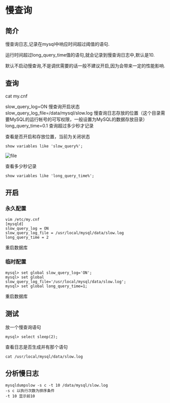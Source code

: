 # 慢查询

## 简介

慢查询日志,记录在mysql中响应时间超过阈值的语句.

运行时间超过long_query_time值的语句,就会记录到慢查询日志中,默认是10.

默认不启动慢查询,不是调优需要的话一般不建议开启,因为会带来一定的性能影响.

## 查询

cat my.cnf

slow_query_log=ON 慢查询开启状态
slow_query_log_file=/data/mysql/slow.log 慢查询日志存放的位置（这个目录需要MySQL的运行帐号的可写权限，一般设置为MySQL的数据存放目录）
long_query_time=0.1 查询超过多少秒才记录

查看是否开启和存放位置，当前为关闭状态

```mysql
show variables like 'slow_query%';
```

![file](https://cdn.jsdelivr.net/gh/chh-cc/linuxnotes/img/20210203130427.png)

查看多少秒记录

``` mysql
show variables like 'long_query_time%';
```

## 开启

### 永久配置

``` shell
vim /etc/my.cnf
[mysqld]
slow_query_log = ON
slow_query_log_file = /usr/local/mysql/data/slow.log
long_query_time = 2
```

重启数据库

### 临时配置

``` mysql
mysql> set global slow_query_log='ON';
mysql> set global slow_query_log_file='/usr/local/mysql/data/slow.log';
mysql> set global long_query_time=1;
```

重启数据库

## 测试

放一个慢查询语句

``` mysql
mysql> select sleep(2);
```

查看日志是否生成并有那个语句

``` shell
cat /usr/local/mysql/data/slow.log
```

## 分析慢日志

``` shell
mysqldumpslow -s c -t 10 /data/mysql/slow.log
-s c 以执行次数为排序条件
-t 10 显示前10
```

